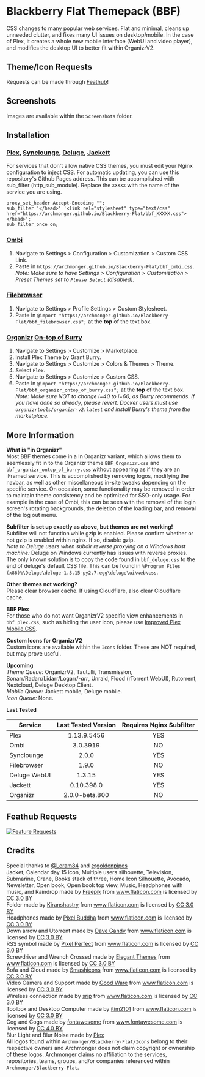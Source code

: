 # Blackberry Flat Themepack (BBF)
CSS changes to many popular web services. Flat and minimal, cleans up unneeded clutter, and fixes many UI issues on desktop/mobile. In the case of Plex, it creates a whole new mobile interface (WebUI and video player), and modifies the desktop UI to better fit within OrganizrV2.<br/>

## Theme/Icon Requests<br/>
Requests can be made through [Feathub](https://feathub.com/Archmonger/Blackberry-Flat)! <br/>

## Screenshots<br/>
Images are available within the `Screenshots` folder.<br/>

## Installation<br/>
### [Plex](https://www.plex.tv/), [Synclounge](https://github.com/samcm/synclounge), [Deluge](https://deluge-torrent.org/), [Jackett](https://github.com/Jackett/Jackett)<br/>
For services that don't allow native CSS themes, you must edit your Nginx configuration to inject CSS. For automatic updating, you can use this repository's Github Pages address. This can be accomplished with sub_filter (http_sub_module). Replace the `XXXXX` with the name of the service you are using.<br/>
```
proxy_set_header Accept-Encoding "";
sub_filter '</head>' '<link rel="stylesheet" type="text/css" href="https://archmonger.github.io/Blackberry-Flat/bbf_XXXXX.css"> </head>';
sub_filter_once on;
```
### [Ombi](https://github.com/tidusjar/Ombi)<br/>
1) Navigate to Settings > Configuration > Customization > Custom CSS Link.<br/>
2) Paste in `https://archmonger.github.io/Blackberry-Flat/bbf_ombi.css`.<br/>
_Note: Make sure to have Settings > Configuration > Customization > Preset Themes set to `Please Select` (disabled)._<br/>

### [Filebrowser](https://filebrowser.github.io/)<br/>
1) Navigate to Settings > Profile Settings > Custom Stylesheet.<br/>
2) Paste in `@import "https://archmonger.github.io/Blackberry-Flat/bbf_filebrowser.css";` at the **top** of the text box.<br/>

### [Organizr](https://github.com/causefx/Organizr) [On-top of Burry](https://github.com/Burry/organizr-v2-plex-theme)<br/>
1) Navigate to Settings > Customize > Marketplace.<br/>
2) Install Plex Theme by Grant Burry.<br/>
3) Navigate to Settings > Customize > Colors & Themes > Theme.<br/>
4) Select `Plex`.<br/>
5) Navigate to Settings > Customize > Custom CSS.<br/>
6) Paste in `@import "https://archmonger.github.io/Blackberry-Flat/bbf_organizr_ontop_of_burry.css";` at the **top** of the text box. <br/>
_Note: Make sure NOT to change i=40 to i=60, as Burry recommends. If you have done so already, please revert. Docker users must use `organizrtools/organizr-v2:latest` and install Burry's theme from the marketplace._<br/>

## More Information<br/>
**What is "in Organizr"**<br/>
Most BBF themes come in a In Organizr variant, which allows them to seemlessly fit in to the Organizr theme `BBF_Organizr.css` and `bbf_organizr_ontop_of_burry.css` without appearing as if they are an iFramed service. This is accomplished by removing logos, modifying the navbar, as well as other miscellaneous in-site tweaks depending on the specific service. On occasion, some functionality may be removed in order to maintain theme consistency and be optimized for SSO-only usage. For example in the case of Ombi, this can be seen with the removal of the login screen's rotating backgrounds, the deletion of the loading bar, and removal of the log out menu.<br/>

**Subfilter is set up exactly as above, but themes are not working!**<br/>
Subfilter will not function while gzip is enabled. Please confirm whether or not gzip is enabled within nginx. If so, disable gzip.<br/>
_Note to Deluge users when subdir reverse proxying on a Windows host machine:_ Deluge on Windows currently has issues with reverse proxies. The only known solution is to copy the code found in `bbf_deluge.css` to the end of deluge's default CSS file. This can be found in `%Program Files (x86)%\Deluge\deluge-1.3.15-py2.7.egg\deluge\ui\web\css`.<br/>

**Other themes not working?**<br/>
Please clear browser cache. If using Cloudflare, also clear Cloudflare cache.<br/>

**BBF Plex**<br/>
For those who do not want OrganizrV2 specific view enhancements in `bbf_plex.css`, such as hiding the user icon, please use [Improved Plex Mobile CSS](https://github.com/Archmonger/Improved-Plex-Mobile-CSS).<br/>

**Custom Icons for OrganizrV2**<br/>
Custom icons are available within the `Icons` folder. These are NOT required, but may prove useful.<br/>

**Upcoming**<br/>
_Theme Queue:_ OrganizrV2, Tautulli, Transmission, Sonarr/Radarr/Lidarr/Logarr/*-arr*, Unraid, Flood (rTorrent WebUI), Rutorrent, Nextcloud, Deluge Desktop Client.<br/>
_Mobile Queue:_ Jackett mobile, Deluge mobile.<br/>
_Icon Queue:_ None.

**Last Tested**<br/>

| Service | Last Tested Version | Requires Nginx Subfilter |
| ------------- | :-------------: | :-------------: |
| Plex | 1.13.9.5456 | YES |
| Ombi | 3.0.3919 | NO |
| Synclounge | 2.0.0 | YES |
| Filebrowser | 1.9.0 | NO |
| Deluge WebUI | 1.3.15 | YES |
| Jackett | 0.10.398.0 | YES |
| Organizr | 2.0.0-beta.800 | NO |

## Feathub Requests<br/>
[![Feature Requests](http://feathub.com/Archmonger/Blackberry-Flat?format=svg)](http://feathub.com/Archmonger/Blackberry-Flat)<br/>

## **Credits**<br/>
Special thanks to [@Leram84](https://github.com/leram84) and [@goldenpipes](https://github.com/goldenpipes)<br/>
Jacket, Calendar day 15 icon, Multiple users silhouette, Television, Submarine, Crane, Books stack of three, Home Icon Silhouette, Avocado, Newsletter, Open book, Open book top view, Music, Headphones with music, and Raindrop made by [Freepik](https://www.flaticon.com/authors/freepik) from www.flaticon.com is licensed by [CC 3.0 BY](https://creativecommons.org/licenses/by/3.0/)<br/>
Folder made by [Kiranshastry](https://www.flaticon.com/authors/kiranshastry) from www.flaticon.com is licensed by [CC 3.0 BY](https://creativecommons.org/licenses/by/3.0/)<br/>
Headphones made by [Pixel Buddha](https://www.flaticon.com/authors/pixel-buddha) from www.flaticon.com is licensed by [CC 3.0 BY](https://creativecommons.org/licenses/by/3.0/)<br/>
Down arrow and Utorrent made by [Dave Gandy](https://www.flaticon.com/authors/dave-gandy) from www.flaticon.com is licensed by [CC 3.0 BY](https://creativecommons.org/licenses/by/3.0/)<br/>
RSS symbol made by [Pixel Perfect](https://www.flaticon.com/authors/pixel-perfect) from www.flaticon.com is licensed by [CC 3.0 BY](https://creativecommons.org/licenses/by/3.0/)<br/>
Screwdriver and Wrench Crossed made by [Elegant Themes](https://www.flaticon.com/authors/elegant-themes) from www.flaticon.com is licensed by [CC 3.0 BY](https://creativecommons.org/licenses/by/3.0/)<br/>
Sofa and Cloud made by [Smashicons](https://www.flaticon.com/authors/smashicons) from www.flaticon.com is licensed by [CC 3.0 BY](https://creativecommons.org/licenses/by/3.0/)<br/>
Video Camera and Support made by [Good Ware](https://www.flaticon.com/authors/good-ware) from www.flaticon.com is licensed by [CC 3.0 BY](https://creativecommons.org/licenses/by/3.0/)<br/>
Wireless connection made by [srip](https://www.flaticon.com/authors/srip) from www.flaticon.com is licensed by [CC 3.0 BY](https://creativecommons.org/licenses/by/3.0/)<br/>
Toolbox and Desktop Computer made by [itim2101](https://www.flaticon.com/authors/itim2101) from www.flaticon.com is licensed by [CC 3.0 BY](https://creativecommons.org/licenses/by/3.0/)<br/>
Cog and Cogs made by [fontawesome](https://fontawesome.com/) from www.fontawesome.com is licensed by [CC 4.0 BY](https://creativecommons.org/licenses/by/4.0/)<br/>
Blur Light and Blur Noise made by [Plex](https://www.plex.tv/)<br/>
All logos found within `Archmonger/Blackberry-Flat/Icons` belong to their respective owners and Archmonger does not claim copyright or ownership of these logos. Archmonger claims no affiliation to the services, repositories, teams, groups, and/or companies referenced within `Archmonger/Blackberry-Flat`.<br/>
